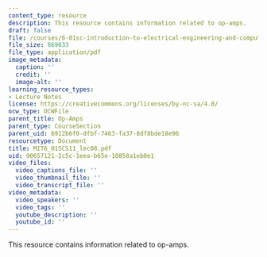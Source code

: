 ```yaml
---
content_type: resource
description: This resource contains information related to op-amps.
draft: false
file: /courses/6-01sc-introduction-to-electrical-engineering-and-computer-science-i-spring-2011/906571212c5c1eeab65e10858a1eb0e1_MIT6_01SCS11_lec08.pdf
file_size: 869633
file_type: application/pdf
image_metadata:
  caption: ''
  credit: ''
  image-alt: ''
learning_resource_types:
- Lecture Notes
license: https://creativecommons.org/licenses/by-nc-sa/4.0/
ocw_type: OCWFile
parent_title: Op-Amps
parent_type: CourseSection
parent_uid: 6912b6f0-dfbf-7463-fa37-8df8bde18e96
resourcetype: Document
title: MIT6_01SCS11_lec08.pdf
uid: 90657121-2c5c-1eea-b65e-10858a1eb0e1
video_files:
  video_captions_file: ''
  video_thumbnail_file: ''
  video_transcript_file: ''
video_metadata:
  video_speakers: ''
  video_tags: ''
  youtube_description: ''
  youtube_id: ''
---
```

This resource contains information related to op-amps.
